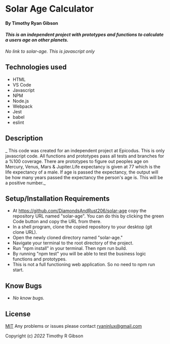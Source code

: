 # **Solar Age Calculator**

#### By Timothy Ryan Gibson
#### _This is an independent project with prototypes and functions to calculate a users age on other planets._

_No link to solar-age. This is javascript only_

## Technologies used

* HTML
* VS Code
* Javascript
* NPM
* Node.js
* Webpack
* Jest
* babel
* eslint

## Description

_ This code was created for an independent project at Epicodus. This is only javascript code. All functions and prototypes pass all tests and branches for a %100 coverage. There are prototypes to figure out peoples age on Mercury, Venus, Mars & Jupiter.Life expectancy is given at 77 which is the life expectancy of a male. If age is passed the expectancy, the output will be how many years passed the expectancy the person's age is. This will be a positive number._

## Setup/Installation Requirements

* At https://github.com/DiamondsAndRust206/solar-age copy the repository URL named "solar-age". You can do this by clicking the green Code button and copy the URL from there.
* In a shell program, clone the copied repository to your desktop (git clone URL).
* Open the newly cloned directory named "solar-age."
* Navigate your terminal to the root directory of the project.
* Run "npm install" in your terminal. Then npm run build.
* By running "npm test" you will be able to test the business logic functions and prototypes.
* This is not a full functioning web application. So no need to npm run start.

## Know Bugs

* _No know bugs._

## License

[MIT](https://opensource.org/licenses/MIT)
Any problems or issues please contact ryaninlux@gmail.com

Copyright (c) _2022_ Timothy R Gibson